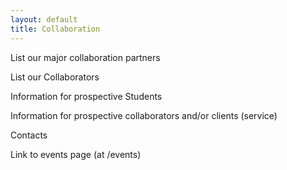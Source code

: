 ```yaml
---
layout: default
title: Collaboration
---
```


List our major collaboration partners

List our Collaborators

Information for prospective Students

Information for prospective collaborators and/or clients (service)

Contacts

Link to events page (at /events)
